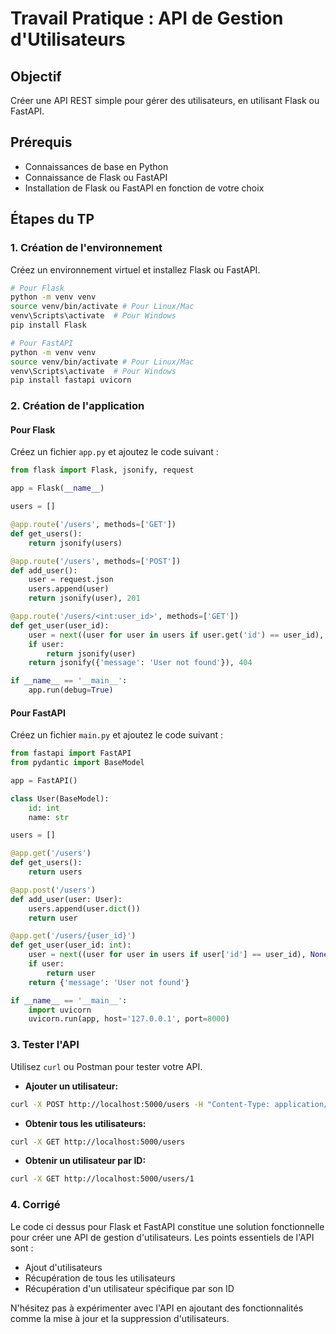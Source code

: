 # Travail Pratique : API de Gestion d'Utilisateurs

## Objectif
Créer une API REST simple pour gérer des utilisateurs, en utilisant Flask ou FastAPI.

## Prérequis
- Connaissances de base en Python
- Connaissance de Flask ou FastAPI
- Installation de Flask ou FastAPI en fonction de votre choix

## Étapes du TP

### 1. Création de l'environnement

Créez un environnement virtuel et installez Flask ou FastAPI.

```bash
# Pour Flask
python -m venv venv
source venv/bin/activate # Pour Linux/Mac
venv\Scripts\activate  # Pour Windows
pip install Flask

# Pour FastAPI
python -m venv venv
source venv/bin/activate # Pour Linux/Mac
venv\Scripts\activate  # Pour Windows
pip install fastapi uvicorn
```

### 2. Création de l'application

#### Pour Flask

Créez un fichier `app.py` et ajoutez le code suivant :

```python
from flask import Flask, jsonify, request

app = Flask(__name__)

users = []

@app.route('/users', methods=['GET'])
def get_users():
    return jsonify(users)

@app.route('/users', methods=['POST'])
def add_user():
    user = request.json
    users.append(user)
    return jsonify(user), 201

@app.route('/users/<int:user_id>', methods=['GET'])
def get_user(user_id):
    user = next((user for user in users if user.get('id') == user_id), None)
    if user:
        return jsonify(user)
    return jsonify({'message': 'User not found'}), 404

if __name__ == '__main__':
    app.run(debug=True)
```

#### Pour FastAPI

Créez un fichier `main.py` et ajoutez le code suivant :

```python
from fastapi import FastAPI
from pydantic import BaseModel

app = FastAPI()

class User(BaseModel):
    id: int
    name: str

users = []

@app.get('/users')
def get_users():
    return users

@app.post('/users')
def add_user(user: User):
    users.append(user.dict())
    return user

@app.get('/users/{user_id}')
def get_user(user_id: int):
    user = next((user for user in users if user['id'] == user_id), None)
    if user:
        return user
    return {'message': 'User not found'}

if __name__ == '__main__':
    import uvicorn
    uvicorn.run(app, host='127.0.0.1', port=8000)
```

### 3. Tester l'API

Utilisez `curl` ou Postman pour tester votre API.

- **Ajouter un utilisateur:**  
```bash
curl -X POST http://localhost:5000/users -H "Content-Type: application/json" -d '{"id": 1, "name": "John Doe"}'
```

- **Obtenir tous les utilisateurs:**  
```bash
curl -X GET http://localhost:5000/users
```

- **Obtenir un utilisateur par ID:**  
```bash
curl -X GET http://localhost:5000/users/1
```

### 4. Corrigé

Le code ci dessus pour Flask et FastAPI constitue une solution fonctionnelle pour créer une API de gestion d'utilisateurs. Les points essentiels de l'API sont :
- Ajout d'utilisateurs
- Récupération de tous les utilisateurs
- Récupération d'un utilisateur spécifique par son ID

N'hésitez pas à expérimenter avec l'API en ajoutant des fonctionnalités comme la mise à jour et la suppression d'utilisateurs.